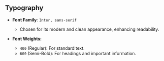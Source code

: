 ## Typography

- **Font Family**: `Inter, sans-serif`
  - Chosen for its modern and clean appearance, enhancing readability.
  
- **Font Weights**:
  - `400` (Regular): For standard text.
  - `600` (Semi-Bold): For headings and important information.